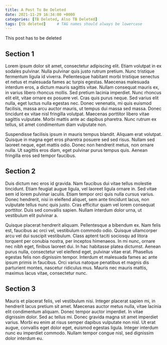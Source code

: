 ```yaml
---
title: A Post To Be Deleted
date: 2021-11-29 16:34:00 +0000
categories: [TB Deleted, Also TB Deleted]
tags: [tb deleted]     # TAG names should always be lowercase
---
```

This post has to be deleted


## Section 1
Lorem ipsum dolor sit amet, consectetur adipiscing elit. Etiam volutpat in ex sodales pulvinar. Nulla pulvinar quis justo rutrum pretium. Nunc tristique fermentum ligula id viverra. Pellentesque habitant morbi tristique senectus et netus et malesuada fames ac turpis egestas. Maecenas malesuada interdum eros, a dictum mauris sagittis vitae. Nullam consequat mauris ex, in varius libero rhoncus mollis. Sed pretium lacinia imperdiet. Nunc rhoncus elit elit, vitae ornare ex posuere vel. Cras quis purus neque. Sed varius elit nulla, eget luctus nulla egestas nec. Donec venenatis, mi quis euismod facilisis, massa arcu auctor mauris, ut tempus dui massa sed massa. Donec tincidunt ex vitae nisl fringilla volutpat. Maecenas porttitor libero vitae sagittis vulputate. Morbi mattis ante ac dapibus pharetra. Nunc rutrum ex tellus, sit amet condimentum diam vulputate non.

Suspendisse facilisis ipsum in mauris tempus blandit. Aliquam erat volutpat. Quisque in magna eget eros pharetra posuere sed sed risus. Nullam sed laoreet neque, eget mattis odio. Donec non hendrerit metus, non ornare nulla. Ut sagittis eros diam, eget pulvinar purus tempus quis. Aenean fringilla eros sed tempor faucibus.

## Section 2

Duis dictum nec eros id gravida. Nam faucibus dui vitae tellus molestie tincidunt. Etiam feugiat augue ligula, vel laoreet ligula ornare in. Sed vitae sem id lorem pulvinar iaculis. Etiam tempor orci quis nulla cursus varius. Donec hendrerit, nisi in eleifend aliquet, sem ante tincidunt lacus, non vulputate tellus nunc quis justo. Cras efficitur quam vel lorem consequat porttitor. Duis sed convallis sapien. Nullam interdum dolor urna, ut vestibulum elit pulvinar a.

Quisque placerat hendrerit aliquam. Pellentesque a bibendum ex. Nam felis est, faucibus ac orci vel, vestibulum commodo odio. Quisque ullamcorper arcu vel dui suscipit vestibulum. Class aptent taciti sociosqu ad litora torquent per conubia nostra, per inceptos himenaeos. In mi nunc, ornare nec nibh eget, finibus laoreet dui. In hac habitasse platea dictumst. Aenean purus nulla, consectetur vel eleifend eget, pulvinar vitae erat. Phasellus egestas felis non dignissim tempor. Interdum et malesuada fames ac ante ipsum primis in faucibus. Orci varius natoque penatibus et magnis dis parturient montes, nascetur ridiculus mus. Mauris nec mauris mattis, maximus lacus vitae, consectetur nunc.

## Section 3

Mauris et placerat felis, vel vestibulum nisi. Integer placerat sapien mi, in hendrerit lacus pretium sit amet. Maecenas auctor metus nulla, vitae lacinia elit condimentum aliquam. Donec tempor auctor imperdiet. In vitae dignissim dolor. Sed ac tellus mi. Donec gravida magna sit amet imperdiet varius. Morbi eu enim at risus semper dapibus vulputate non nisl. Ut erat augue, convallis eget dolor eget, euismod egestas ligula. Integer interdum nunc eu imperdiet commodo. Nullam tempor congue nisl, sed dignissim dolor interdum eu.
